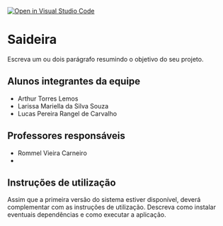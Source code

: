 [![Open in Visual Studio Code](https://classroom.github.com/assets/open-in-vscode-718a45dd9cf7e7f842a935f5ebbe5719a5e09af4491e668f4dbf3b35d5cca122.svg)](https://classroom.github.com/online_ide?assignment_repo_id=10827418&assignment_repo_type=AssignmentRepo)
# Saideira
Escreva um ou dois  parágrafo resumindo o objetivo do seu projeto.

## Alunos integrantes da equipe

* Arthur Torres Lemos
* Larissa Mariella da Silva Souza 
* Lucas Pereira Rangel de Carvalho

## Professores responsáveis

* Rommel Vieira Carneiro
* 

## Instruções de utilização

Assim que a primeira versão do sistema estiver disponível, deverá complementar com as instruções de utilização. Descreva como instalar eventuais dependências e como executar a aplicação.
